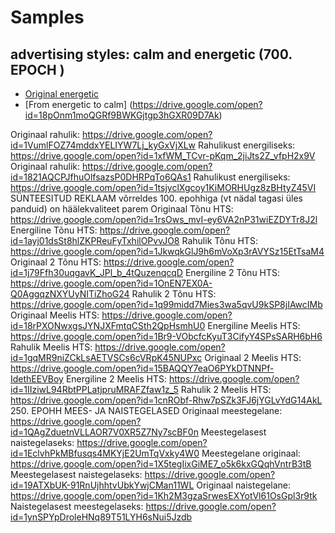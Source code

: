 # Samples
## advertising styles: calm and energetic (700. EPOCH )
- [Original energetic](https://drive.google.com/open?id=1T6I-IbWuPp5sqcO7Ypy5ljpB1YuJqW0u)
- [From energetic to calm] (https://drive.google.com/open?id=18pOnm1moQGRf9BWKGjtgp3hGXR09D7Ak)

Originaal rahulik:
https://drive.google.com/open?id=1VumlFOZ74mddxYELIYW7Lj_kyGxVjXLw
Rahulikust energiliseks:
https://drive.google.com/open?id=1xfWM_TCvr-pKqm_2jiJts2Z_vfpH2x9V
Originaal rahulik:
https://drive.google.com/open?id=1821AQCPJfhuOlfsazsP0DHRPqTo6QAs1
Rahulikust energiliseks:
https://drive.google.com/open?id=1tsjyclXgcoy1KiMORHUgz8zBHtyZ45VI
SÜNTEESITUD REKLAAM
võrreldes 100. epohhiga (vt nädal tagasi üles panduid) on häälekvaliteet parem
Originaal Tõnu HTS:
https://drive.google.com/open?id=1rsOws_mvI-ey6VA2nP31wiEZDYTr8J2l
Energiline Tõnu HTS:
https://drive.google.com/open?id=1ayj01dsSt8hlZKPReuFyTxhilOPvvJO8
Rahulik Tõnu HTS:
https://drive.google.com/open?id=1JkwqkGlJ9h6mVoXp3rAVYSz15EtTsaM4
Originaal 2 Tõnu HTS:
https://drive.google.com/open?id=1j79Ffh30uqgavK_JPl_b_4tQuzenqcqD
Energiline 2 Tõnu HTS:
https://drive.google.com/open?id=1OnEN7EX0A-Q0AggqzNXYUyNITiZhoG24
Rahulik 2 Tõnu HTS:
https://drive.google.com/open?id=1q99midd7Mies3wa5qvU9kSP8jIAwcIMb
Originaal Meelis HTS:
https://drive.google.com/open?id=18rPXONwxgsJYNJXFmtqCSth2QpHsmhU0
Energiline Meelis HTS:
https://drive.google.com/open?id=1Br9-VObcfcKyuT3CifyY4SPsSARH6bH6
Rahulik Meelis HTS:
https://drive.google.com/open?id=1gqMR9niZCkLsAETVSCs6cVRpK45NUPxc
Originaal 2 Meelis HTS:
https://drive.google.com/open?id=15BAQQY7eaO6PYkDTNNPf-IdethEEVBoy
Energiline 2 Meelis HTS:
https://drive.google.com/open?id=1IIziwL94RbtPPLatjpruMRAFZfaw1z_5
Rahulik 2 Meelis HTS:
https://drive.google.com/open?id=1cnRObf-Rhw7pSZk3FJ6jYGLvYdG14AkL
250. EPOHH MEES- JA NAISTEGELASED
Originaal meestegelane:
https://drive.google.com/open?id=1QAgZduetnVLLAOR7V0XR5Z7Ny7scBF0n
Meestegelasest naistegelaseks:
https://drive.google.com/open?id=1EclvhPkMBfusqs4MKYjE2UmTqVxky4W0
Meestegelane originaal:
https://drive.google.com/open?id=1X5tegIixGiME7_o5k6kxGQqhVntrB3tB
Meestegelasest naistegelaseks:
https://drive.google.com/open?id=19ATXbUK-91RnUjhhtvUbkYwjCMan11WL
Originaal naistegelane:
https://drive.google.com/open?id=1Kh2M3gzaSrwesEXYotVl61OsGpl3r9tk
Naistegelasest meestegelaseks:
https://drive.google.com/open?id=1ynSPYpDroleHNq89T51LYH6sNui5Jzdb
